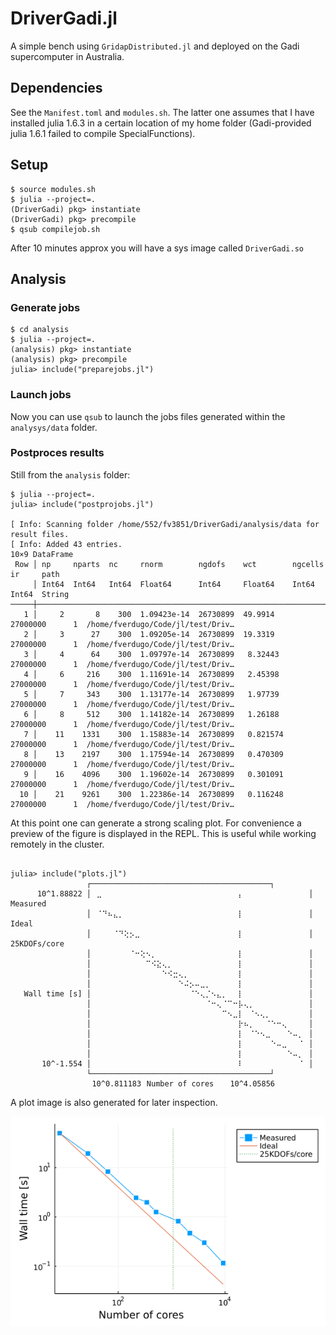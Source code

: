 # DriverGadi.jl

A simple bench using `GridapDistributed.jl` and deployed on the Gadi supercomputer in Australia.

## Dependencies

See the `Manifest.toml` and `modules.sh`. The latter one assumes that I have installed julia 1.6.3 in a certain location of my home folder (Gadi-provided julia 1.6.1 failed to compile SpecialFunctions).

## Setup

```
$ source modules.sh
$ julia --project=.
(DriverGadi) pkg> instantiate
(DriverGadi) pkg> precompile
$ qsub compilejob.sh
```
After 10 minutes approx you will have a sys image called `DriverGadi.so`

## Analysis

### Generate jobs

```
$ cd analysis
$ julia --project=.
(analysis) pkg> instantiate
(analysis) pkg> precompile
julia> include("preparejobs.jl")
```

### Launch jobs

Now you can use `qsub` to launch the jobs files generated within the `analysys/data` folder.

### Postproces results

Still from the `analysis` folder:

```
$ julia --project=.
julia> include("postprojobs.jl")

[ Info: Scanning folder /home/552/fv3851/DriverGadi/analysis/data for result files.
[ Info: Added 43 entries.
10×9 DataFrame
 Row │ np     nparts  nc     rnorm        ngdofs    wct        ngcells   ir     path                              
     │ Int64  Int64   Int64  Float64      Int64     Float64    Int64     Int64  String                            
─────┼────────────────────────────────────────────────────────────────────────────────────────────────────────────
   1 │     2       8    300  1.09423e-14  26730899  49.9914    27000000      1  /home/fverdugo/Code/jl/test/Driv…
   2 │     3      27    300  1.09205e-14  26730899  19.3319    27000000      1  /home/fverdugo/Code/jl/test/Driv…
   3 │     4      64    300  1.09797e-14  26730899   8.32443   27000000      1  /home/fverdugo/Code/jl/test/Driv…
   4 │     6     216    300  1.11691e-14  26730899   2.45398   27000000      1  /home/fverdugo/Code/jl/test/Driv…
   5 │     7     343    300  1.13177e-14  26730899   1.97739   27000000      1  /home/fverdugo/Code/jl/test/Driv…
   6 │     8     512    300  1.14182e-14  26730899   1.26188   27000000      1  /home/fverdugo/Code/jl/test/Driv…
   7 │    11    1331    300  1.15883e-14  26730899   0.821574  27000000      1  /home/fverdugo/Code/jl/test/Driv…
   8 │    13    2197    300  1.17594e-14  26730899   0.470309  27000000      1  /home/fverdugo/Code/jl/test/Driv…
   9 │    16    4096    300  1.19602e-14  26730899   0.301091  27000000      1  /home/fverdugo/Code/jl/test/Driv…
  10 │    21    9261    300  1.22386e-14  26730899   0.116248  27000000      1  /home/fverdugo/Code/jl/test/Driv…

```

At this point one can generate a strong scaling plot.
For convenience a preview of the figure is displayed in the REPL.
This is useful while working remotely in the cluster.

```

julia> include("plots.jl")
                 ┌────────────────────────────────────────┐             
      10^1.88822 │⠀⣀⠀⠀⠀⠀⠀⠀⠀⠀⠀⠀⠀⠀⠀⠀⠀⠀⠀⠀⠀⠀⠀⠀⠀⠀⠀⡄⠀⠀⠀⠀⠀⠀⠀⠀⠀⠀⠀⠀│ Measured    
                 │⠀⠈⠙⠦⣄⡀⠀⠀⠀⠀⠀⠀⠀⠀⠀⠀⠀⠀⠀⠀⠀⠀⠀⠀⠀⠀⠀⡇⠀⠀⠀⠀⠀⠀⠀⠀⠀⠀⠀⠀│ Ideal       
                 │⠀⠀⠀⠀⠈⠙⢕⡢⣀⠀⠀⠀⠀⠀⠀⠀⠀⠀⠀⠀⠀⠀⠀⠀⠀⠀⠀⡇⠀⠀⠀⠀⠀⠀⠀⠀⠀⠀⠀⠀│ 25KDOFs/core
                 │⠀⠀⠀⠀⠀⠀⠀⠈⠒⢕⠢⡀⠀⠀⠀⠀⠀⠀⠀⠀⠀⠀⠀⠀⠀⠀⠀⡇⠀⠀⠀⠀⠀⠀⠀⠀⠀⠀⠀⠀│             
                 │⠀⠀⠀⠀⠀⠀⠀⠀⠀⠀⠉⠪⣕⢄⡀⠀⠀⠀⠀⠀⠀⠀⠀⠀⠀⠀⠀⡇⠀⠀⠀⠀⠀⠀⠀⠀⠀⠀⠀⠀│             
                 │⠀⠀⠀⠀⠀⠀⠀⠀⠀⠀⠀⠀⠀⠑⠪⣒⢄⡀⠀⠀⠀⠀⠀⠀⠀⠀⠀⡇⠀⠀⠀⠀⠀⠀⠀⠀⠀⠀⠀⠀│             
                 │⠀⠀⠀⠀⠀⠀⠀⠀⠀⠀⠀⠀⠀⠀⠀⠀⠑⠬⡢⠤⣀⡀⠀⠀⠀⠀⠀⡇⠀⠀⠀⠀⠀⠀⠀⠀⠀⠀⠀⠀│             
   Wall time [s] │⠀⠀⠀⠀⠀⠀⠀⠀⠀⠀⠀⠀⠀⠀⠀⠀⠀⠀⠈⠑⢄⡈⠢⣄⡀⠀⠀⡇⠀⠀⠀⠀⠀⠀⠀⠀⠀⠀⠀⠀│             
                 │⠀⠀⠀⠀⠀⠀⠀⠀⠀⠀⠀⠀⠀⠀⠀⠀⠀⠀⠀⠀⠀⠈⠒⢄⠈⠉⠒⡧⢄⡀⠀⠀⠀⠀⠀⠀⠀⠀⠀⠀│             
                 │⠀⠀⠀⠀⠀⠀⠀⠀⠀⠀⠀⠀⠀⠀⠀⠀⠀⠀⠀⠀⠀⠀⠀⠀⠉⠢⣀⡇⠀⠈⠢⢄⡀⠀⠀⠀⠀⠀⠀⠀│             
                 │⠀⠀⠀⠀⠀⠀⠀⠀⠀⠀⠀⠀⠀⠀⠀⠀⠀⠀⠀⠀⠀⠀⠀⠀⠀⠀⠀⡗⠦⡀⠀⠀⠈⠑⠒⢄⠀⠀⠀⠀│             
                 │⠀⠀⠀⠀⠀⠀⠀⠀⠀⠀⠀⠀⠀⠀⠀⠀⠀⠀⠀⠀⠀⠀⠀⠀⠀⠀⠀⡇⠀⠈⠑⠢⣀⠀⠀⠀⠑⠤⡀⠀│             
                 │⠀⠀⠀⠀⠀⠀⠀⠀⠀⠀⠀⠀⠀⠀⠀⠀⠀⠀⠀⠀⠀⠀⠀⠀⠀⠀⠀⡇⠀⠀⠀⠀⠀⠑⠤⣀⠀⠀⠈⠀│             
                 │⠀⠀⠀⠀⠀⠀⠀⠀⠀⠀⠀⠀⠀⠀⠀⠀⠀⠀⠀⠀⠀⠀⠀⠀⠀⠀⠀⡇⠀⠀⠀⠀⠀⠀⠀⠀⠑⠤⡀⠀│             
       10^-1.554 │⠀⠀⠀⠀⠀⠀⠀⠀⠀⠀⠀⠀⠀⠀⠀⠀⠀⠀⠀⠀⠀⠀⠀⠀⠀⠀⠀⠇⠀⠀⠀⠀⠀⠀⠀⠀⠀⠀⠈⠀│             
                 └────────────────────────────────────────┘             
                 ⠀10^0.811183⠀Number of cores⠀⠀⠀10^4.05856⠀             

```

A plot image is also generated for later inspection.

![](analysis/plots/total_scaling.png)
